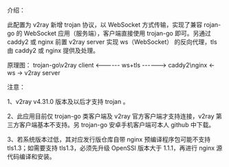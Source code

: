 介绍：

此配置为 v2ray 新增 trojan 协议，以 WebSocket 方式传输，实现了兼容 rojan-go 的 WebSocket 应用（服务端），客户端直接使用 trojan-go 即可。另通过 caddy2 或 nginx 前置 v2ray server 实现 ws（WebSocket） 的反向代理，tls 由 caddy2 或 nginx 提供及处理。

原理图： trojan-go\v2ray client <------ ws+tls ------> caddy2\nginx <- ws -> v2ray server

注意：

1、v2ray v4.31.0 版本及以后才支持 trojan 。

2、此应用目前仅 trojan-go 类客户端及 v2ray 官方客户端才支持连接，v2ray 第三方客户端基本不支持。另 trojan-go 安卓手机客户端可本人 github 中下载。

3、若系统版本过低，其对应发行版仓库自带 nginx 预编译程序包可能不支持 tls1.3；如需要支持 tls1.3，必须先升级 OpenSSl 版本大于 1.1.1，再进行 nginx 源代码编译和安装。
